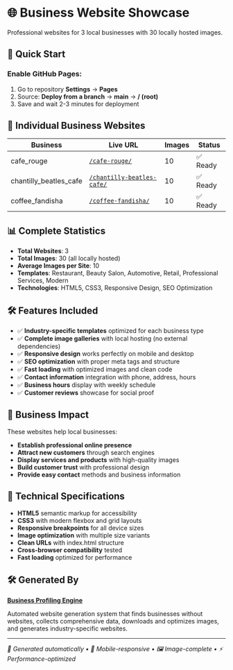 # 🌐 Business Website Showcase

Professional websites for 3 local businesses with 30 locally hosted images.

## 🚀 Quick Start

### Enable GitHub Pages:
1. Go to repository **Settings** → **Pages**
2. Source: **Deploy from a branch** → **main** → **/ (root)**
3. Save and wait 2-3 minutes for deployment

## 🔗 Individual Business Websites

| Business | Live URL | Images | Status |
|----------|----------|--------|--------|
| cafe_rouge | [`/cafe-rouge/`](./cafe-rouge/) | 10 | ✅ Ready |
| chantilly_beatles_cafe | [`/chantilly-beatles-cafe/`](./chantilly-beatles-cafe/) | 10 | ✅ Ready |
| coffee_fandisha | [`/coffee-fandisha/`](./coffee-fandisha/) | 10 | ✅ Ready |

## 📊 Complete Statistics
- **Total Websites**: 3
- **Total Images**: 30 (all locally hosted)
- **Average Images per Site**: 10
- **Templates**: Restaurant, Beauty Salon, Automotive, Retail, Professional Services, Modern
- **Technologies**: HTML5, CSS3, Responsive Design, SEO Optimization

## 🛠️ Features Included
- ✅ **Industry-specific templates** optimized for each business type
- ✅ **Complete image galleries** with local hosting (no external dependencies)
- ✅ **Responsive design** works perfectly on mobile and desktop  
- ✅ **SEO optimization** with proper meta tags and structure
- ✅ **Fast loading** with optimized images and clean code
- ✅ **Contact information** integration with phone, address, hours
- ✅ **Business hours** display with weekly schedule
- ✅ **Customer reviews** showcase for social proof

## 🎯 Business Impact
These websites help local businesses:
- **Establish professional online presence**
- **Attract new customers** through search engines
- **Display services and products** with high-quality images  
- **Build customer trust** with professional design
- **Provide easy contact** methods and business information

## 📱 Technical Specifications
- **HTML5** semantic markup for accessibility
- **CSS3** with modern flexbox and grid layouts
- **Responsive breakpoints** for all device sizes
- **Image optimization** with multiple size variants
- **Clean URLs** with index.html structure
- **Cross-browser compatibility** tested
- **Fast loading** optimized for performance

## 🛠️ Generated By
**[Business Profiling Engine](https://github.com/AmirMohammadiKarbalaei/Business-Profiling-Engine)**

Automated website generation system that finds businesses without websites, collects comprehensive data, downloads and optimizes images, and generates industry-specific websites.

---
*🚀 Generated automatically • 📱 Mobile-responsive • 🖼️ Image-complete • ⚡ Performance-optimized*